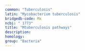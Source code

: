 ```yaml
---
common: "Tuberculosis"
latin: "Mycobacterium tuberculosis"
bridgedb-code: Mx
ncbi: " 1773"
title: "Mtuberculosis pathways"
description:
homology: 
group: "Bacteria"
---
```

